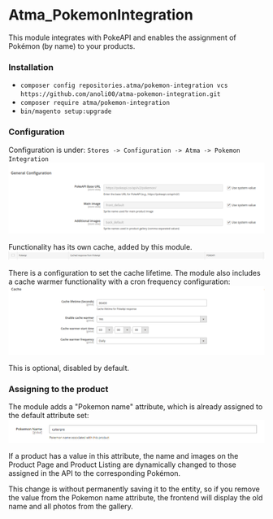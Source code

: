 # Atma_PokemonIntegration

This module integrates with PokeAPI and enables the assignment of Pokémon (by name) to your products.

### Installation
- `composer config repositories.atma/pokemon-integration vcs https://github.com/anoli00/atma-pokemon-integration.git`
- `composer require atma/pokemon-integration`
- `bin/magento setup:upgrade`

### Configuration

Configuration is under: `Stores -> Configuration -> Atma -> Pokemon Integration`
![img.png](docs/img.png)

Functionality has its own cache, added by this module.
![img_2.png](docs/img_2.png)

There is a configuration to set the cache lifetime.
The module also includes a cache warmer functionality with a cron frequency configuration:
![img_1.png](docs/img_1.png)

This is optional, disabled by default.

### Assigning to the product
The module adds a "Pokemon name" attribute, which is already assigned to the default attribute set:
![img_3.png](docs/img_3.png)

If a product has a value in this attribute, the name and images on the Product Page and Product Listing are dynamically changed to those assigned in the API to the corresponding Pokémon.

This change is without permanently saving it to the entity, so if you remove the value from the Pokemon name attribute, the frontend will display the old name and all photos from the gallery.
